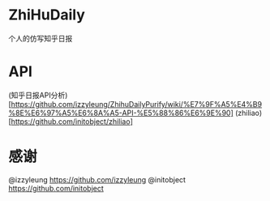# ZhiHuDaily
个人的仿写知乎日报

# API
(知乎日报API分析)[https://github.com/izzyleung/ZhihuDailyPurify/wiki/%E7%9F%A5%E4%B9%8E%E6%97%A5%E6%8A%A5-API-%E5%88%86%E6%9E%90]
(zhiliao)[https://github.com/initobject/zhiliao]

# 感谢
@izzyleung https://github.com/izzyleung
@initobject https://github.com/initobject
